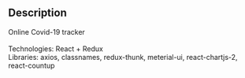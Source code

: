 ## Description
Online Covid-19 tracker
<br/>
<br/>
Technologies: React + Redux <br/>
Libraries: axios, classnames, redux-thunk, meterial-ui, react-chartjs-2, react-countup
